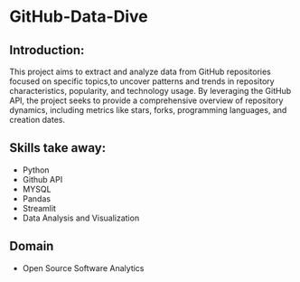 # GitHub-Data-Dive
## Introduction:
This project aims to extract and analyze data from GitHub repositories focused on specific topics,to uncover patterns and trends in repository characteristics, 
popularity, and technology usage. By leveraging the GitHub API, the project seeks to provide a comprehensive overview of repository dynamics, including metrics 
like stars, forks, programming languages, and creation dates.
## Skills take away:
* Python
* Github API
* MYSQL
* Pandas
* Streamlit
* Data Analysis and Visualization
## Domain
* Open Source Software Analytics
